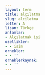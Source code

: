 ```yaml
---
layout: term
title: alçılatma
slug: alcilatma
letter: A
lisan: Türkçe
anlamlar:
- Alçılatmak işi
ozellikler:
- - isim
ornekler:
- - ''
orneklerkaynak:
- - ''
---
```

